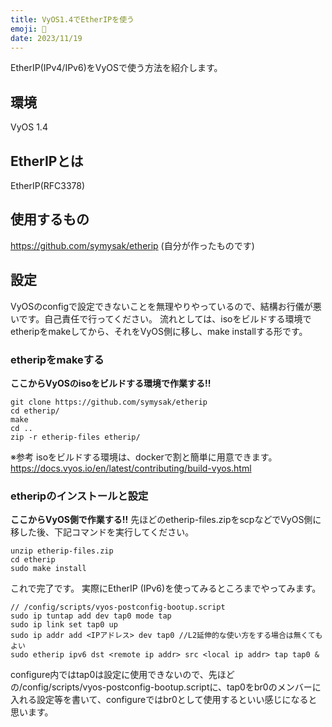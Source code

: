 ```yaml
---
title: VyOS1.4でEtherIPを使う
emoji: 🐧
date: 2023/11/19
---
```



EtherIP(IPv4/IPv6)をVyOSで使う方法を紹介します。
## 環境
VyOS 1.4
## EtherIPとは
EtherIP(RFC3378)
## 使用するもの
https://github.com/symysak/etherip
(自分が作ったものです)

## 設定
VyOSのconfigで設定できないことを無理やりやっているので、結構お行儀が悪いです。自己責任で行ってください。
流れとしては、isoをビルドする環境でetheripをmakeしてから、それをVyOS側に移し、make installする形です。
### etheripをmakeする
__ここからVyOSのisoをビルドする環境で作業する!!__
```
git clone https://github.com/symysak/etherip
cd etherip/
make
cd ..
zip -r etherip-files etherip/
```
※参考 isoをビルドする環境は、dockerで割と簡単に用意できます。
https://docs.vyos.io/en/latest/contributing/build-vyos.html
### etheripのインストールと設定
__ここからVyOS側で作業する!!__
先ほどのetherip-files.zipをscpなどでVyOS側に移した後、下記コマンドを実行してください。
```
unzip etherip-files.zip
cd etherip
sudo make install
```
これで完了です。
実際にEtherIP (IPv6)を使ってみるところまでやってみます。
```
// /config/scripts/vyos-postconfig-bootup.script
sudo ip tuntap add dev tap0 mode tap
sudo ip link set tap0 up
sudo ip addr add <IPアドレス> dev tap0 //L2延伸的な使い方をする場合は無くてもよい
sudo etherip ipv6 dst <remote ip addr> src <local ip addr> tap tap0 &
```
configure内ではtap0は設定に使用できないので、先ほどの/config/scripts/vyos-postconfig-bootup.scriptに、tap0をbr0のメンバーに入れる設定等を書いて、configureではbr0として使用するといい感じになると思います。